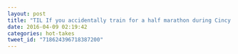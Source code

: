 ```yaml
---
layout: post
title: "TIL If you accidentally train for a half marathon during Cincy winter, you'll probably accidentally sign up for the #RunFlyingPig Half too."
date: 2016-04-09 02:19:42
categories: hot-takes
tweet_id: "718624396718387200"
---
```



<!-- Original tweet: https://twitter.com/i/status/718624396718387200 -->
